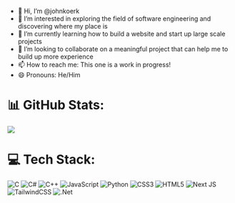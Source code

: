 - 👋 Hi, I’m @johnkoerk
- 👀 I’m interested in exploring the field of software engineering and discovering where my place is
- 🌱 I’m currently learning how to build a website and start up large scale projects
- 💞️ I’m looking to collaborate on a meaningful project that can help me to build up more experience
- 📫 How to reach me: This one is a work in progress!
- 😄 Pronouns: He/Him

# 📊 GitHub Stats:
![](https://nirzak-streak-stats.vercel.app/?user=johnkoerk&theme=dark&hide_border=true)<br/>
<!-- Proudly created with GPRM ( https://gprm.itsvg.in ) -->
# 💻 Tech Stack:
![C](https://img.shields.io/badge/c-%2300599C.svg?style=for-the-badge&logo=c&logoColor=white) ![C#](https://img.shields.io/badge/c%23-%23239120.svg?style=for-the-badge&logo=csharp&logoColor=white) ![C++](https://img.shields.io/badge/c++-%2300599C.svg?style=for-the-badge&logo=c%2B%2B&logoColor=white) ![JavaScript](https://img.shields.io/badge/javascript-%23323330.svg?style=for-the-badge&logo=javascript&logoColor=%23F7DF1E) ![Python](https://img.shields.io/badge/python-3670A0?style=for-the-badge&logo=python&logoColor=ffdd54) ![CSS3](https://img.shields.io/badge/css3-%231572B6.svg?style=for-the-badge&logo=css3&logoColor=white) ![HTML5](https://img.shields.io/badge/html5-%23E34F26.svg?style=for-the-badge&logo=html5&logoColor=white) ![Next JS](https://img.shields.io/badge/Next-black?style=for-the-badge&logo=next.js&logoColor=white) ![TailwindCSS](https://img.shields.io/badge/tailwindcss-%2338B2AC.svg?style=for-the-badge&logo=tailwind-css&logoColor=white) ![.Net](https://img.shields.io/badge/.NET-5C2D91?style=for-the-badge&logo=.net&logoColor=white)
